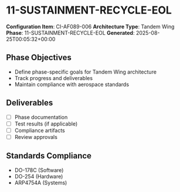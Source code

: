 # 11-SUSTAINMENT-RECYCLE-EOL

**Configuration Item**: CI-AF089-006
**Architecture Type**: Tandem Wing
**Phase**: 11-SUSTAINMENT-RECYCLE-EOL
**Generated**: 2025-08-25T00:05:32+00:00

## Phase Objectives
- Define phase-specific goals for Tandem Wing architecture
- Track progress and deliverables
- Maintain compliance with aerospace standards

## Deliverables
- [ ] Phase documentation
- [ ] Test results (if applicable)
- [ ] Compliance artifacts
- [ ] Review approvals

## Standards Compliance
- DO-178C (Software)
- DO-254 (Hardware)
- ARP4754A (Systems)

